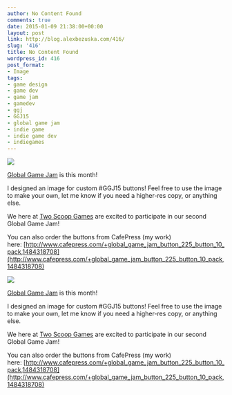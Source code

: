 ```yaml
---
author: No Content Found
comments: true
date: 2015-01-09 21:38:00+00:00
layout: post
link: http://blog.alexbezuska.com/416/
slug: '416'
title: No Content Found
wordpress_id: 416
post_format:
- Image
tags:
- game design
- game dev
- game jam
- gamedev
- ggj
- GGJ15
- global game jam
- indie game
- indie game dev
- indiegames
---
```


![](/images/2015/01/tumblr_nhxis36Fcp1u11b0ro1_1280.png)

[Global Game Jam](http://globalgamejam.com) is this month!




I designed an image for custom #GGJ15 buttons! Feel free to use the image to make your own, let me know if you need a higher-res copy, or anything else.




We here at [Two Scoop Games](http://twoscoopgames.com) are excited to participate in our second Global Game Jam!  
  
You can also order the buttons from CafePress (my work) here: [http://www.cafepress.com/+global_game_jam_button_225_button_10_pack,1484318708](http://www.cafepress.com/+global_game_jam_button_225_button_10_pack,1484318708)

![](/images/2015/01/tumblr_nhxis36Fcp1u11b0ro2_r1_500.png)

[Global Game Jam](http://globalgamejam.com) is this month!




I designed an image for custom #GGJ15 buttons! Feel free to use the image to make your own, let me know if you need a higher-res copy, or anything else.




We here at [Two Scoop Games](http://twoscoopgames.com) are excited to participate in our second Global Game Jam!  
  
You can also order the buttons from CafePress (my work) here: [http://www.cafepress.com/+global_game_jam_button_225_button_10_pack,1484318708](http://www.cafepress.com/+global_game_jam_button_225_button_10_pack,1484318708)
